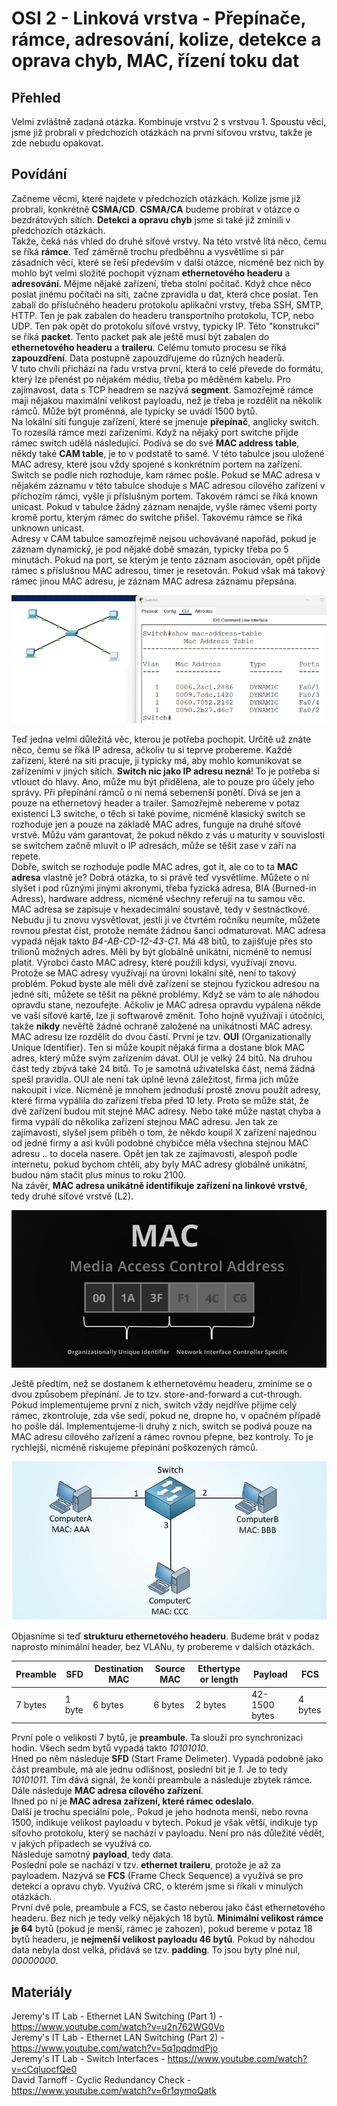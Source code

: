 OSI 2 - Linková vrstva - Přepínače, rámce, adresování, kolize, detekce a oprava chyb, MAC, řízení toku dat
===

Přehled
---
Velmi zvláštně zadaná otázka. Kombinuje vrstvu 2 s vrstvou 1. Spoustu věcí, jsme již probrali v předchozích otázkách na první síťovou vrstvu, takže je zde nebudu opakovat.

Povídání
---
Začneme věcmi, které najdete v předchozích otázkách. Kolize jsme již probrali, konkrétně **CSMA/CD**. **CSMA/CA** budeme probírat v otázce o bezdrátových sítích. **Detekci a opravu chyb** jsme si také již zmínili v předchozích otázkách.        
Takže, čeká nás vhled do druhé síťové vrstvy. Na této vrstvě lítá něco, čemu se říká **rámce**. Teď záměrně trochu předběhnu a vysvětlíme si pár zásadních věcí, které se řeší především v další otázce, nicméně bez nich by mohlo být velmi složité pochopit význam **ethernetového headeru** a **adresování**. Mějme nějaké zařízení, třeba stolní počítač. Když chce něco poslat jinému počítači na síti, začne zpravidla u dat, která chce poslat. Ten zabalí do přislučného headeru protokolu aplikační vrstvy, třeba SSH, SMTP, HTTP. Ten je pak zabalen do headeru transportního protokolu, TCP, nebo UDP. Ten pak opět do protokolu síťové vrstvy, typicky IP. Této "konstrukci" se říká **packet**. Tento packet pak ale ještě musí být zabalen do **ethernetového headeru** a **traileru**. Celému tomuto procesu se říká **zapouzdření**. Data postupně zapouzdřujeme do různých headerů.        
V tuto chvíli přichází na řadu vrstva první, která to celé převede do formátu, který lze přenést po nějakém médiu, třeba po měděném kabelu. Pro zajímavost, data s TCP headrem se nazývá **segment**. Samozřejmě rámce mají nějakou maximální velikost payloadu, než je třeba je rozdělit na několik rámců. Může být proměnná, ale typicky se uvádí 1500 bytů.      
Na lokální síti funguje zařízení, které se jmenuje **přepínač**, anglicky switch. To rozesílá rámce mezi zařízeními. Když na nějaký port switche přijde rámec switch udělá následující. Podívá se do své **MAC address table**, někdy také **CAM table**, je to v podstatě to samé. V této tabulce jsou uložené MAC adresy, které jsou vždy spojené s konkrétním portem na zařízení. Switch se podle nich rozhoduje, kam rámec pošle. Pokud se MAC adresa v nějakém záznamu v této tabulce shoduje s MAC adresou cílového zařízení v příchozím rámci, vyšle ji příslušným portem. Takovém rámci se říká known unicast. Pokud v tabulce žádný záznam nenajde, vyšle rámec všemi porty kromě portu, kterým rámec do switche přišel. Takovému rámce se říká unknown unicast.       
Adresy v CAM tabulce samozřejmě nejsou uchovávané napořád, pokud je záznam dynamický, je pod nějaké době smazán, typicky třeba po 5 minutách. Pokud na port, se kterým je tento záznam asociován, opět přijde rámec s příslušnou MAC adresou, timer je resetován. Pokud však má takový rámec jinou MAC adresu, je záznam MAC adresa záznamu přepsána.

![MAC Adress Table](mac_address_table.png)

Teď jedna velmi důležitá věc, kterou je potřeba pochopit. Určitě už znáte něco, čemu se říká IP adresa, ačkoliv tu si teprve probereme. Každé zařízení, které na síti pracuje, ji typicky má, aby mohlo komunikovat se zařízeními v jiných sítích. **Switch nic jako IP adresu nezná**! To je potřeba si vtlouct do hlavy. Ano, může mu být přidělena, ale to pouze pro účely jeho správy. Při přepínání rámců o ní nemá sebemenší ponětí. Dívá se jen a pouze na ethernetový header a trailer. Samozřejmě nebereme v potaz existenci L3 switche, o těch si také povíme, nicméně klasický switch se rozhoduje jen a pouze na základě MAC adres, funguje na druhé síťové vrstvě. Můžu vám garantovat, že pokud někdo z vás u maturity v souvislosti se switchem začně mluvit o IP adresách, může se těšit zase v září na repete.     
Dobře, switch se rozhoduje podle MAC adres, got it, ale co to ta **MAC adresa** vlastně je? Dobrá otázka, to si právě teď vysvětlíme. Můžete o ní slyšet i pod různými jinými akronymi, třeba fyzická adresa, BIA (Burned-in Adress), hardware address, nicméně všechny referují na tu samou věc. MAC adresa se zapisuje v hexadecimální soustavě, tedy v šestnáctkové. Nebudu ji tu znovu vysvětlovat, jestli ji ve čtvrtém ročníku neumíte, můžete rovnou přestat číst, protože nemáte žádnou šanci odmaturovat. MAC adresa vypadá nějak takto *B4-AB-CD-12-43-C1*. Má 48 bitů, to zajišťuje přes sto trilionů možných adres. Měli by být globálně unikátní, nicméně to nemusí platit. Výrobci často MAC adresy, které použili kdysi, využívají znovu. Protože se MAC adresy využívají na úrovni lokální sítě, není to takový problém. Pokud byste ale měli dvě zařízení se stejnou fyzickou adresou na jedné síti, můžete se těšit na pěkné problémy. Když se vám to ale náhodou opravdu stane, nezoufejte. Ačkoliv je MAC adresa opravdu vypálena někde ve vaší síťové kartě, lze ji softwarově změnit. Toho hojně využívají i útočníci, takže **nikdy** nevěřtě žádné ochraně založené na unikátnosti MAC adresy.      
MAC adresu lze rozdělit do dvou částí. První je tzv. **OUI** (Organizationally Unique Identifier). Ten si může koupit nějaká firma a dostane blok MAC adres, který může svým zařízením dávat. OUI je velký 24 bitů. Na druhou část tedy zbývá také 24 bitů. To je samotná uživatelská část, nemá žádná spešl pravidla. OUI ale není tak úplně levná záležitost, firma jich může nakoupit i více. Nicméně je mnohem jednoduší prostě znovu použít adresy, které firma vypálila do zařízení třeba před 10 lety. Proto se může stát, že dvě zařízení budou mít stejné MAC adresy. Nebo také může nastat chyba a firma vypálí do několika zařízení stejnou MAC adresu. Jen tak ze zajímavosti, slyšel jsem příběh o tom, že někdo koupil X zařízení najednou od jedné firmy a asi kvůli podobné chybičce měla všechna stejnou MAC adresu .. to docela nasere. Opět jen tak ze zajímavosti, alespoň podle internetu, pokud bychom chtěli, aby byly MAC adresy globálně unikátní, budou nám stačit plus minus to roku 2100.         
Na závěr, **MAC adresa unikátně identifikuje zařízení na linkové vrstvě**, tedy druhé síťové vrstvě (L2).

![MAC Address](mac_address.jpg)

Ještě předtím, než se dostanem k ethernetovému headeru, zmíníme se o dvou způsobem přepínání. Je to tzv. store-and-forward a cut-through. Pokud implementujeme první z nich, switch vždy nejdříve přijme celý rámec, zkontroluje, zda vše sedí, pokud ne, dropne ho, v opačném případě ho pošle dál. Implementujeme-li druhý z nich, switch se podívá pouze na MAC adresu cílového zařízení a rámec rovnou přepne, bez kontroly. To je rychlejší, nicméně riskujeme přepínání poškozených rámců.

![Simple Network with Switch](simple_switch_network.png)

Objasníme si teď **strukturu ethernetového headeru**. Budeme brát v podaz naprosto minimální header, bez VLANu, ty probereme v dalších otázkách.

| Preamble | SFD    | Destination MAC | Source MAC | Ethertype or length | Payload       | FCS     |
| -------- | ------ | --------------- | ---------- | ------------------- | ------------- | ------- |
| 7 bytes  | 1 byte | 6 bytes         | 6 bytes    | 2 bytes             | 42-1500 bytes | 4 bytes |

První pole o velikosti 7 bytů, je **preambule**. Ta slouží pro synchronizaci hodin. Všech sedm bytů vypadá takto *10101010*.        
Hned po něm následuje **SFD** (Start Frame Delimeter). Vypadá podobně jako část preambule, má ale jednu odlišnost, poslední bit je *1*. Je to tedy *10101011*. Tím dává signál, že končí preambule a následuje zbytek rámce.        
Dále následuje **MAC adresa cílového zařízení**.        
Ihned po ní je **MAC adresa zařízení, které rámec odeslalo**.       
Další je trochu speciální pole,. Pokud je jeho hodnota menší, nebo rovna 1500, indikuje velikost payloadu v bytech. Pokud je však větší, indikuje typ síťovho protokolu, který se nachází v payloadu. Není pro nás důležité vědět, v jakých případech se využívá co.     
Následuje samotný **payload**, tedy data.       
Poslední pole se nachází v tzv. **ethernet traileru**, protože je až za payloadem. Nazývá se **FCS** (Frame Check Sequence) a využívá se pro detekci a opravu chyb. Využívá CRC, o kterém jsme si říkali v minulých otázkách.       
První dvě pole, preambule a FCS, se často neberou jako část ethernetového headeru. Bez nich je tedy velký nějakých 18 bytů. **Minimální velikost rámce je 64** bytů (pokud je menší, rámec je zahozen), pokud bereme v potaz 18 bytů headeru, je **nejmenší velikost payloadu 46 bytů**. Pokud by náhodou data nebyla dost velká, přidává se tzv. **padding**. To jsou byty plné nul, *00000000*.

Materiály
---
Jeremy's IT Lab - Ethernet LAN Switching (Part 1) - https://www.youtube.com/watch?v=u2n762WG0Vo     
Jeremy's IT Lab - Ethernet LAN Switching (Part 2) - https://www.youtube.com/watch?v=5q1pqdmdPjo        
Jeremy's IT Lab - Switch Interfaces - https://www.youtube.com/watch?v=cCqluocfQe0        
David Tarnoff - Cyclic Redundancy Check - https://www.youtube.com/watch?v=6r1qymoQatk